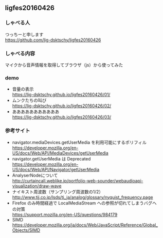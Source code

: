 ## ligfes20160426

### しゃべる人
つっちーと申します  
https://github.com/lig-dsktschy/ligfes20160426

### しゃべる内容
マイクから音声情報を取得してブラウザ（js）から使ってみた

### demo
* 音量の表示  
https://lig-dsktschy.github.io/ligfes20160426/01/
* ムンクたちの叫び  
https://lig-dsktschy.github.io/ligfes20160426/02/
* あああああああああああ  
https://lig-dsktschy.github.io/ligfes20160426/03/

### 参考サイト
* navigator.mediaDevices.getUserMedia を利用可能にするポリフィル  
https://developer.mozilla.org/en-US/docs/Web/API/MediaDevices/getUserMedia
* navigator.getUserMedia は Deprecated  
https://developer.mozilla.org/en-US/docs/Web/API/Navigator/getUserMedia
* AnalyserNodeについて  
http://curtaincall.weblike.jp/portfolio-web-sounder/webaudioapi-visualization/draw-wave
* ナイキスト周波数（サンプリング周波数の1/2）  
http://www.tij.co.jp/lsds/ti_ja/analog/glossary/nyquist_frequency.page
* Firefox のみ時間経過で LocalMediaStream への参照が切れてしまうバグへの対策  
https://support.mozilla.org/en-US/questions/984179
* SIMD
https://developer.mozilla.org/ja/docs/Web/JavaScript/Reference/Global_Objects/SIMD